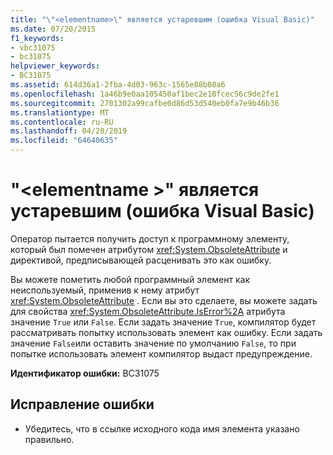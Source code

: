 ```yaml
---
title: "\"<elementname>\" является устаревшим (ошибка Visual Basic)"
ms.date: 07/20/2015
f1_keywords:
- vbc31075
- bc31075
helpviewer_keywords:
- BC31075
ms.assetid: 614d36a1-2fba-4d03-963c-1565e88b08a6
ms.openlocfilehash: 1a46b9e0aa105450af1bec2e10fcec56c9de2fe1
ms.sourcegitcommit: 2701302a99cafbe0d86d53d540eb0fa7e9b46b36
ms.translationtype: MT
ms.contentlocale: ru-RU
ms.lasthandoff: 04/28/2019
ms.locfileid: "64640635"
---
```

# <a name="elementname-is-obsolete-visual-basic-error"></a>"\<elementname >" является устаревшим (ошибка Visual Basic)
Оператор пытается получить доступ к программному элементу, который был помечен атрибутом <xref:System.ObsoleteAttribute> и директивой, предписывающей расценивать это как ошибку.  
  
 Вы можете пометить любой программный элемент как неиспользуемый, применив к нему атрибут <xref:System.ObsoleteAttribute> . Если вы это сделаете, вы можете задать для свойства <xref:System.ObsoleteAttribute.IsError%2A> атрибута значение `True` или `False`. Если задать значение `True`, компилятор будет рассматривать попытку использовать элемент как ошибку. Если задать значение `False`или оставить значение по умолчанию `False`, то при попытке использовать элемент компилятор выдаст предупреждение.  
  
 **Идентификатор ошибки:** BC31075  
  
## <a name="to-correct-this-error"></a>Исправление ошибки  
  
- Убедитесь, что в ссылке исходного кода имя элемента указано правильно.